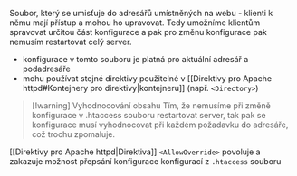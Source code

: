 Soubor, který se umisťuje do adresářů umístněných na webu - klienti k němu mají přístup a mohou ho upravovat. Tedy umožníme klientům spravovat určitou část konfigurace a pak pro změnu konfigurace pak nemusím restartovat celý server.

- konfigurace v tomto souboru je platná pro aktuální adresář a podadresáře
- mohu používat stejné direktivy použitelné v [[Direktivy pro Apache httpd#Kontejnery pro direktivy|kontejneru]] (např. `<Directory>`)

> [!warning] Vyhodnocování obsahu
> Tím, že nemusíme při změně konfigurace v .htaccess souboru restartovat server, tak pak se konfigurace musí vyhodnocovat při každém požadavku do adresáře, což trochu zpomaluje.

[[Direktivy pro Apache httpd|Direktiva]] `<AllowOverride>` povoluje a zakazuje možnost přepsání konfigurace konfigurací z `.htaccess` souboru

